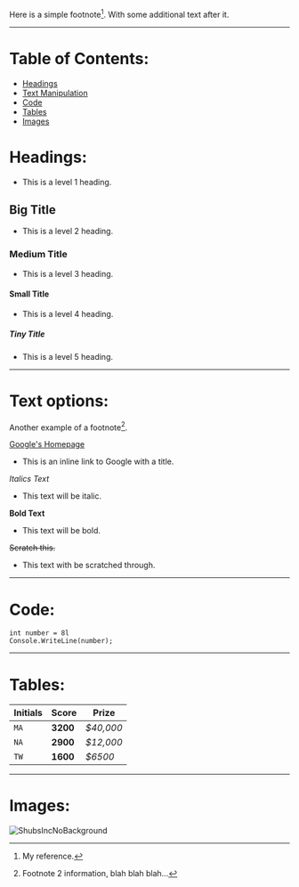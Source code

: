 Here is a simple footnote[^1]. With some additional text after it.

[^1]: My reference.
---
# Table of Contents:

- [Headings](#headings)
- [Text Manipulation](#text-options)
- [Code](#code)
- [Tables](#tables)
- [Images](#images)

# Headings:
+ This is a level 1 heading.

## Big Title
+ This is a level 2 heading.

### Medium Title
+ This is a level 3 heading.

#### Small Title
+ This is a level 4 heading.

##### Tiny Title
+ This is a level 5 heading.

---
Text options:
======

Another example of a footnote[^2]. 
[^2]: Footnote 2 information, blah blah blah...


[Google's Homepage](http://www.google.co.uk "This link takes user to the google homepage")

+ This is an inline link to Google with a title.

*Italics Text*

+ This text will be italic.

**Bold Text**

+ This text will be bold.

~~Scratch this.~~
+ This text with be scratched through.

---
# Code:

```
int number = 8l
Console.WriteLine(number);
```
---
# Tables:

Initials | Score | Prize
--- | --- | ---
`MA` | **3200** | *$40,000*
`NA` | **2900** | *$12,000*
`TW` | **1600** | *$6500*

---
# Images:

![ShubsIncNoBackground](https://github.com/user-attachments/assets/a6914aad-e4e2-48ab-998e-15e066297c94 "Shubs Inc.")


